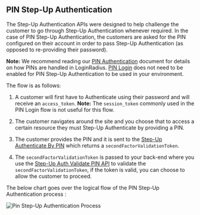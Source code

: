 ## PIN Step-Up Authentication

The Step-Up Authentication APIs were designed to help challenge the customer to go through Step-Up Authentication whenever required. In the case of PIN Step-Up Authentication, the customers are asked for the PIN configured on their account in order to pass Step-Up Authentication (as opposed to re-providing their password).

**Note:** We recommend reading our [PIN Authentication](/api/v2/customer-identity-api/authentication/pin-authentication/overview/) document for details on how PINs are handled in LoginRadius. [PIN Login](/api/v2/customer-identity-api/authentication/pin-authentication/overview/#pinlogin1) does not need to be enabled for PIN Step-Up Authentication to be used in your environment.

The flow is as follows:

1. A customer will first have to Authenticate using their password and will receive an `access_token`. **Note:** The `session_token` commonly used in the PIN Login flow is not useful for this flow.

2. The customer navigates around the site and you choose that to access a certain resource they must Step-Up Authenticate by providing a PIN.

3. The customer provides the PIN and it is sent to the [Step-Up Authenticate By PIN](/api/v2/customer-identity-api/step-up-authentication/pin/step-up-auth-by-pin/) which returns a `secondFactorValidationToken`.

4. The `secondFactorValidationToken` is passed to your back-end where you use the [Step-Up Auth Validate PIN API](/api/v2/customer-identity-api/step-up-authentication/pin/step-up-auth-validate-pin/) to validate the `secondFactorValidationToken`, if the token is valid, you can choose to allow the customer to proceed.

The below chart goes over the logical flow of the PIN Step-Up Authentication process :

![Pin Step-Up Authentication Process](https://apidocs.lrcontent.com/images/PIN-Step-Up-Authentication-Process-Gurjyot-Singh_21508612c97d491d9a0.72801897.png "Pin Step-Up Authentication Process")
